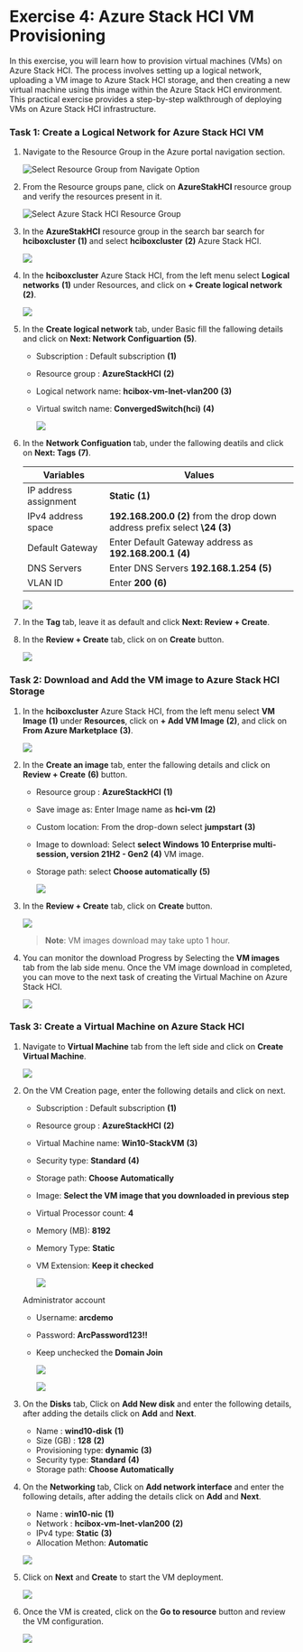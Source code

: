 # Exercise 4: Azure Stack HCI VM Provisioning

In this exercise, you will learn how to provision virtual machines (VMs) on Azure Stack HCI. The process involves setting up a logical network, uploading a VM image to Azure Stack HCI storage, and then creating a new virtual machine using this image within the Azure Stack HCI environment. This practical exercise provides a step-by-step walkthrough of deploying VMs on Azure Stack HCI infrastructure.

### Task 1: Create a Logical Network for Azure Stack HCI VM

1. Navigate to the Resource Group in the Azure portal navigation section.

   ![](.././media/navigate-resource-group.png "Select Resource Group from Navigate Option")

2. From the Resource groups pane, click on **AzureStakHCI** resource group and verify the resources present in it.

   ![](media/azurestackhci-rg.png "Select Azure Stack HCI Resource Group")

3. In the  **AzureStakHCI** resource group in the search bar search for **hciboxcluster** **(1)** and select **hciboxcluster** **(2)** Azure Stack HCI.

   ![](media/selecth-ciboxcluster-hci.png)

4. In the **hciboxcluster** Azure Stack HCI, from the left menu select **Logical networks** **(1)** under Resources, and click on **+ Create logical network** **(2)**.

   ![](media/logic2network-create.png)

5. In the **Create logical network** tab, under Basic fill the fallowing details and click on **Next: Network Configuartion** **(5)**.

    - Subscription : Default subscription **(1)**
    - Resource group : **AzureStackHCI** **(2)**
    - Logical network name: **hcibox-vm-lnet-vlan200** **(3)**
    - Virtual switch name: **ConvergedSwitch(hci)** **(4)**

      ![](media/logic-2network-basic.png)

6. In the **Network Configuation** tab, under the fallowing deatils and click on **Next: Tags** **(7)**.

    | **Variables**                | **Values**                                                    |
    | ---------------------------- |---------------------------------------------------------------|
    | IP address assignment | **Static** **(1)** |
    | IPv4 address space    | **192.168.200.0** **(2)** from the drop down  address prefix select **\24** **(3)** |
    | Default Gateway       | Enter Default Gateway address as **192.168.200.1** **(4)** |
    | DNS Servers           | Enter DNS Servers **192.168.1.254** **(5)** |
    | VLAN ID               | Enter **200** **(6)** | 

      ![](media/logic-2network-network.png)

7. In the **Tag** tab, leave it as default and click **Next: Review + Create**.

8. In the **Review + Create** tab, click on on **Create** button.

   ![](media/logic-2network-create.png)

### Task 2: Download and Add the VM image to Azure Stack HCI Storage

1. In the **hciboxcluster** Azure Stack HCI, from the left menu select **VM Image** **(1)** under **Resources**, click on **+ Add VM Image** **(2)**, and click on **From Azure Marketplace** **(3)**.

   ![](media/vmimage-creat.png)

11. In the **Create an image** tab, enter the fallowing details and click on **Review + Create** **(6)** button.

    - Resource group : **AzureStackHCI** **(1)**
    - Save image as: Enter Image name as **hci-vm** **(2)**
    - Custom location: From the drop-down select **jumpstart** **(3)**
    - Image to download: Select **select Windows 10 Enterprise multi-session, version 21H2 - Gen2** **(4)** VM image.
    - Storage path: select **Choose automatically** **(5)**

      ![](media/vmimagebasic.png)

11. In the **Review + Create** tab, click on **Create** button.

    ![](media/vmimagecreate.png)

    > **Note**: VM images download may take upto 1 hour.
    
12. You can monitor the download Progress by Selecting the **VM images** tab from the lab side menu. Once the VM image download in completed, you can move to the next task of creating the Virtual Machine on Azure Stack HCI.

     ![](media/vmdownlaodes.png)

### Task 3: Create a Virtual Machine on Azure Stack HCI

1. Navigate to **Virtual Machine** tab from the left side and click on **Create Virtual Machine**.

     ![](media/createvms.png)

2. On the VM Creation page, enter the following details and click on next. 

    - Subscription : Default subscription **(1)**
    - Resource group : **AzureStackHCI** **(2)**
    - Virtual Machine name: **Win10-StackVM** **(3)**
    - Security type: **Standard** **(4)**
    - Storage path: **Choose Automatically**
    - Image: **Select the VM image that you downloaded in previous step**
    - Virtual Processor count: **4**
    - Memory (MB): **8192**
    - Memory Type: **Static**
    - VM Extension: **Keep it checked**
      
      ![](media/vmcreate1.png)
      
   Administrator account
   
    - Username: **arcdemo**
    - Password: **ArcPassword123!!**
    - Keep unchecked the **Domain Join**
  
      ![](media/vmcreate2.png)

      ![](media/vmcreate4.png)

3. On the **Disks** tab, Click on **Add New disk** and enter the following details, after adding the details click on **Add** and **Next**. 

    - Name : **wind10-disk** **(1)**
    - Size (GB) : **128** **(2)**
    - Provisioning type: **dynamic** **(3)**
    - Security type: **Standard** **(4)**
    - Storage path: **Choose Automatically**
    
  

4. On the **Networking** tab, Click on **Add network interface** and enter the following details, after adding the details click on **Add** and **Next**.

    - Name : **win10-nic** **(1)**
    - Network : **hcibox-vm-lnet-vlan200** **(2)**
    - IPv4 type: **Static** **(3)**
    - Allocation Methon: **Automatic**

     ![](media/nic.png)

5. Click on **Next** and **Create** to start the VM deployment.

    ![](media/startcreationvm.png)

6. Once the VM is created, click on the **Go to resource** button and review the VM configuration.

    ![](media/win10overview.png)
